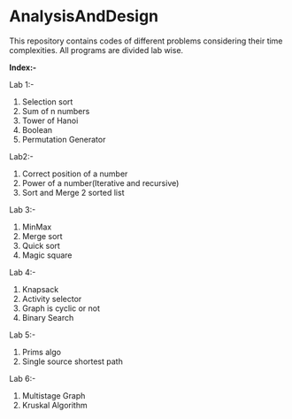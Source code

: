 # AnalysisAndDesign
This repository contains codes of different problems considering their time complexities. All programs are divided lab wise.

**Index:-**

Lab 1:-
1. Selection sort
2. Sum of n numbers
3. Tower of Hanoi
4. Boolean
5. Permutation Generator 

Lab2:-
1. Correct position of a number
2. Power of a number(Iterative and recursive)
3. Sort and Merge 2 sorted list

Lab 3:-
1. MinMax
2. Merge sort
3. Quick sort
4. Magic square

Lab 4:-
1. Knapsack
2. Activity selector
3. Graph is cyclic or not
4. Binary Search

Lab 5:-
1. Prims algo
2. Single source shortest path

Lab 6:-
1. Multistage Graph
2. Kruskal Algorithm
